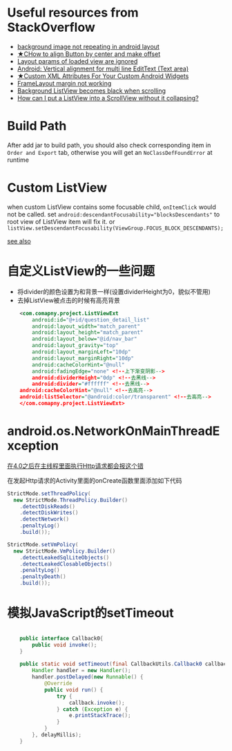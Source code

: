 Useful resources from StackOverflow
====================================

- [background image not repeating in android layout](http://stackoverflow.com/questions/4077487/background-image-not-repeating-in-android-layout)
- [★CHow to align Button by center and make offset](http://stackoverflow.com/questions/13501891/how-to-align-button-by-center-and-make-offset)
- [Layout params of loaded view are ignored](http://stackoverflow.com/questions/5288435/layout-params-of-loaded-view-are-ignored)
- [Android: Vertical alignment for multi line EditText (Text area)](http://stackoverflow.com/questions/2446544/android-vertical-alignment-for-multi-line-edittext-text-area)
- [★Custom XML Attributes For Your Custom Android Widgets](http://kevindion.com/2011/01/custom-xml-attributes-for-android-widgets/)
- [FrameLayout margin not working](http://stackoverflow.com/questions/5401952/framelayout-margin-not-working)
- [Background ListView becomes black when scrolling](http://stackoverflow.com/questions/2833057/background-listview-becomes-black-when-scrolling)
- [How can I put a ListView into a ScrollView without it collapsing?](http://stackoverflow.com/questions/3495890/how-can-i-put-a-listview-into-a-scrollview-without-it-collapsing)


Build Path
==========
After add jar to build path, you should also check corresponding item in `Order and Export` tab, otherwise you will get an `NoClassDefFoundError` at runtime

Custom ListView
===============
when custom ListView contains some focusable child, `onItemClick` would not be called.
set `android:descendantFocusability="blocksDescendants"` to root view of ListView item will fix it.
or `listView.setDescendantFocusability(ViewGroup.FOCUS_BLOCK_DESCENDANTS);`

[see also](http://www.cnblogs.com/ycmoon/archive/2011/04/25/2027728.html)

自定义ListView的一些问题
==============================
 - 将divider的颜色设置为和背景一样(设置dividerHeight为0，貌似不管用)
 - 去掉ListView被点击的时候有高亮背景
```xml
    <com.comapny.project.ListViewExt
        android:id="@+id/question_detail_list"
        android:layout_width="match_parent"
        android:layout_height="match_parent"
        android:layout_below="@id/nav_bar"
        android:layout_gravity="top"
        android:layout_marginLeft="10dp"
        android:layout_marginRight="10dp"
        android:cacheColorHint="@null"
        android:fadingEdge="none" <!--上下渐变阴影-->
        android:dividerHeight="0dp" <!--去黑线-->
        android:divider="#ffffff" <!--去黑线-->
	android:cacheColorHint="@null" <!--去高亮-->
	android:listSelector="@android:color/transparent" <!--去高亮-->
    </com.comapny.project.ListViewExt>
```


android.os.NetworkOnMainThreadException
=======================================
[在4.0之后在主线程里面执行Http请求都会报这个错](http://www.android100.org/html/201302/15/1500.html)

在发起Http请求的Activity里面的onCreate函数里面添加如下代码

```java
StrictMode.setThreadPolicy(
  new StrictMode.ThreadPolicy.Builder()
    .detectDiskReads()
    .detectDiskWrites()
    .detectNetwork()
    .penaltyLog()
    .build());

StrictMode.setVmPolicy(
  new StrictMode.VmPolicy.Builder()
    .detectLeakedSqlLiteObjects()
    .detectLeakedClosableObjects()
    .penaltyLog()
    .penaltyDeath()
    .build());
```


模拟JavaScript的setTimeout
==========================

```java
	
	public interface Callback0{
		public void invoke();
	}
	
	public static void setTimeout(final CallbackUtils.Callback0 callback, int delayMillis){
		Handler handler = new Handler();
		handler.postDelayed(new Runnable() {
			@Override
			public void run() {
				try {
					callback.invoke();
				} catch (Exception e) {
					e.printStackTrace();
				}
			}
		}, delayMillis);
	}
```
